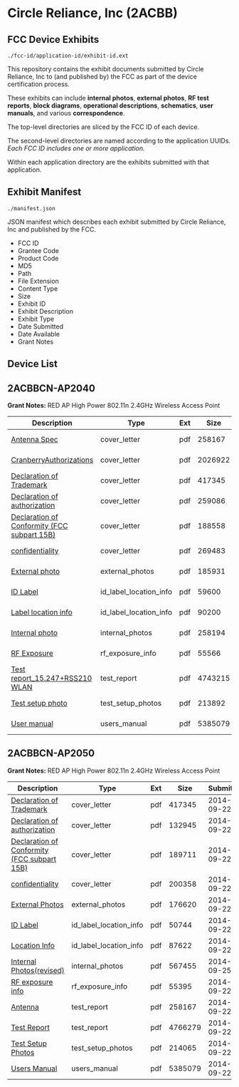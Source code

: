 # Circle Reliance, Inc (2ACBB)
## FCC Device Exhibits

```
./fcc-id/application-id/exhibit-id.ext
```

This repository contains the exhibit documents submitted by Circle Reliance, Inc to (and published by) the FCC as part of the device certification process.

These exhibits can include **internal photos**, **external photos**, **RF test reports**, **block diagrams**, **operational descriptions**, **schematics**, **user manuals**, and various **correspondence**.

The top-level directories are sliced by the FCC ID of each device.

The second-level directories are named according to the application UUIDs. *Each FCC ID includes one or more application.*

Within each application directory are the exhibits submitted with that application. 

## Exhibit Manifest

```
./manifest.json
```

JSON manifest which describes each exhibit submitted by Circle Reliance, Inc and published by the FCC.

- FCC ID
- Grantee Code
- Product Code
- MD5
- Path
- File Extension
- Content Type
- Size
- Exhibit ID
- Exhibit Description
- Exhibit Type
- Date Submitted
- Date Available
- Grant Notes

## Device List
## 2ACBBCN-AP2040
**Grant Notes:** RED AP High Power 802.11n 2.4GHz Wireless Access Point

| Description | Type | Ext | Size | Submitted | Available |
| ----------- | ---- | --- | ---- | --------- | --------- |
| [Antenna Spec](2ACBBCN-AP2040/6bb846995038314d9def94c4fcd5579b/2389851.pdf) | cover_letter | pdf | 258167 | 2014-09-16 | 2014-09-23 |
| [CranberryAuthorizations](2ACBBCN-AP2040/6bb846995038314d9def94c4fcd5579b/2389860.pdf) | cover_letter | pdf | 2026922 | 2014-09-16 | 2014-09-23 |
| [Declaration of Trademark](2ACBBCN-AP2040/6bb846995038314d9def94c4fcd5579b/2389861.pdf) | cover_letter | pdf | 417345 | 2014-09-16 | 2014-09-23 |
| [Declaration of authorization](2ACBBCN-AP2040/6bb846995038314d9def94c4fcd5579b/2389862.pdf) | cover_letter | pdf | 259086 | 2014-09-16 | 2014-09-23 |
| [Declaration of Conformity (FCC subpart 15B)](2ACBBCN-AP2040/6bb846995038314d9def94c4fcd5579b/2389863.pdf) | cover_letter | pdf | 188558 | 2014-09-16 | 2014-09-23 |
| [confidentiality](2ACBBCN-AP2040/6bb846995038314d9def94c4fcd5579b/2389864.pdf) | cover_letter | pdf | 269483 | 2014-09-16 | 2014-09-23 |
| [External photo](2ACBBCN-AP2040/6bb846995038314d9def94c4fcd5579b/2389853.pdf) | external_photos | pdf | 185931 | 2014-09-16 | 2014-09-23 |
| [ID Label](2ACBBCN-AP2040/6bb846995038314d9def94c4fcd5579b/2389852.pdf) | id_label_location_info | pdf | 59600 | 2014-09-16 | 2014-09-23 |
| [Label location info](2ACBBCN-AP2040/6bb846995038314d9def94c4fcd5579b/2389855.pdf) | id_label_location_info | pdf | 90200 | 2014-09-16 | 2014-09-23 |
| [Internal photo](2ACBBCN-AP2040/6bb846995038314d9def94c4fcd5579b/2389854.pdf) | internal_photos | pdf | 258194 | 2014-09-16 | 2014-09-23 |
| [RF Exposure](2ACBBCN-AP2040/6bb846995038314d9def94c4fcd5579b/2389859.pdf) | rf_exposure_info | pdf | 55566 | 2014-09-16 | 2014-09-23 |
| [Test report_15.247+RSS210 WLAN](2ACBBCN-AP2040/6bb846995038314d9def94c4fcd5579b/2389858.pdf) | test_report | pdf | 4743215 | 2014-09-16 | 2014-09-23 |
| [Test setup photo](2ACBBCN-AP2040/6bb846995038314d9def94c4fcd5579b/2389856.pdf) | test_setup_photos | pdf | 213892 | 2014-09-16 | 2014-09-23 |
| [User manual](2ACBBCN-AP2040/6bb846995038314d9def94c4fcd5579b/2389857.pdf) | users_manual | pdf | 5385079 | 2014-09-16 | 2014-09-23 |
## 2ACBBCN-AP2050
**Grant Notes:** RED AP High Power 802.11n 2.4GHz Wireless Access Point

| Description | Type | Ext | Size | Submitted | Available |
| ----------- | ---- | --- | ---- | --------- | --------- |
| [Declaration of Trademark](2ACBBCN-AP2050/9f9611f012b45023bdebb662bd484d1f/2389861.pdf) | cover_letter | pdf | 417345 | 2014-09-22 | 2014-09-26 |
| [Declaration of authorization](2ACBBCN-AP2050/9f9611f012b45023bdebb662bd484d1f/2396668.pdf) | cover_letter | pdf | 132945 | 2014-09-22 | 2014-09-26 |
| [Declaration of Conformity (FCC subpart 15B)](2ACBBCN-AP2050/9f9611f012b45023bdebb662bd484d1f/2396669.pdf) | cover_letter | pdf | 189711 | 2014-09-22 | 2014-09-26 |
| [confidentiality](2ACBBCN-AP2050/9f9611f012b45023bdebb662bd484d1f/2396670.pdf) | cover_letter | pdf | 200358 | 2014-09-22 | 2014-09-26 |
| [External Photos](2ACBBCN-AP2050/9f9611f012b45023bdebb662bd484d1f/2396672.pdf) | external_photos | pdf | 176620 | 2014-09-22 | 2014-09-26 |
| [ID Label](2ACBBCN-AP2050/9f9611f012b45023bdebb662bd484d1f/2396671.pdf) | id_label_location_info | pdf | 50744 | 2014-09-22 | 2014-09-26 |
| [Location Info](2ACBBCN-AP2050/9f9611f012b45023bdebb662bd484d1f/2396673.pdf) | id_label_location_info | pdf | 87622 | 2014-09-22 | 2014-09-26 |
| [Internal Photos(revised)](2ACBBCN-AP2050/9f9611f012b45023bdebb662bd484d1f/2400995.pdf) | internal_photos | pdf | 567455 | 2014-09-25 | 2014-09-26 |
| [RF exposure info](2ACBBCN-AP2050/9f9611f012b45023bdebb662bd484d1f/2396663.pdf) | rf_exposure_info | pdf | 55395 | 2014-09-22 | 2014-09-26 |
| [Antenna](2ACBBCN-AP2050/9f9611f012b45023bdebb662bd484d1f/2389851.pdf) | test_report | pdf | 258167 | 2014-09-22 | 2014-09-26 |
| [Test Report](2ACBBCN-AP2050/9f9611f012b45023bdebb662bd484d1f/2396662.pdf) | test_report | pdf | 4766279 | 2014-09-22 | 2014-09-26 |
| [Test Setup Photos](2ACBBCN-AP2050/9f9611f012b45023bdebb662bd484d1f/2396674.pdf) | test_setup_photos | pdf | 214065 | 2014-09-22 | 2014-09-26 |
| [Users Manual](2ACBBCN-AP2050/9f9611f012b45023bdebb662bd484d1f/2389857.pdf) | users_manual | pdf | 5385079 | 2014-09-22 | 2014-09-26 |
